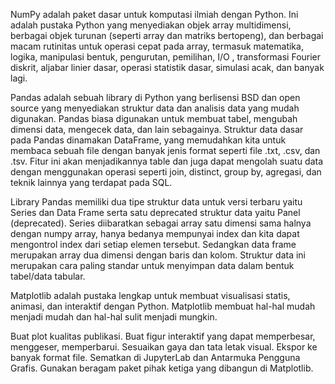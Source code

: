 NumPy adalah paket dasar untuk komputasi ilmiah dengan Python. Ini adalah pustaka Python yang menyediakan objek array multidimensi, berbagai objek turunan (seperti array dan matriks bertopeng), dan berbagai macam rutinitas untuk operasi cepat pada array, termasuk matematika, logika, manipulasi bentuk, pengurutan, pemilihan, I/O , transformasi Fourier diskrit, aljabar linier dasar, operasi statistik dasar, simulasi acak, dan banyak lagi.

Pandas adalah sebuah library di Python yang berlisensi BSD dan open source yang menyediakan struktur data dan analisis data yang mudah digunakan. Pandas biasa digunakan untuk membuat tabel, mengubah dimensi data, mengecek data, dan lain sebagainya. Struktur data dasar pada Pandas dinamakan DataFrame, yang memudahkan kita untuk membaca sebuah file dengan banyak jenis format seperti file .txt, .csv, dan .tsv. Fitur ini akan menjadikannya table dan juga dapat mengolah suatu data dengan menggunakan operasi seperti join, distinct, group by, agregasi, dan teknik lainnya yang terdapat pada SQL. 

Library Pandas memiliki dua tipe struktur data untuk versi terbaru yaitu Series dan Data Frame serta satu deprecated struktur data yaitu Panel (deprecated). Series diibaratkan sebagai array satu dimensi sama halnya dengan numpy array, hanya bedanya mempunyai index dan kita dapat mengontrol index dari setiap elemen tersebut. Sedangkan data frame merupakan array dua dimensi dengan baris dan kolom. Struktur data ini merupakan cara paling standar untuk menyimpan data dalam bentuk tabel/data tabular.

Matplotlib adalah pustaka lengkap untuk membuat visualisasi statis, animasi, dan interaktif dengan Python. Matplotlib membuat hal-hal mudah menjadi mudah dan hal-hal sulit menjadi mungkin.

Buat plot kualitas publikasi.
Buat figur interaktif yang dapat memperbesar, menggeser, memperbarui.
Sesuaikan gaya dan tata letak visual.
Ekspor ke banyak format file.
Sematkan di JupyterLab dan Antarmuka Pengguna Grafis.
Gunakan beragam paket pihak ketiga yang dibangun di Matplotlib.